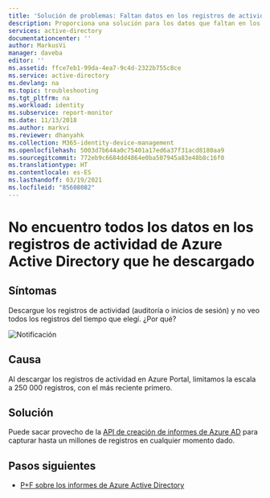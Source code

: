 ```yaml
---
title: 'Solución de problemas: Faltan datos en los registros de actividad descargados | Microsoft Docs'
description: Proporciona una solución para los datos que faltan en los registros de actividad de Azure Active Directory descargados.
services: active-directory
documentationcenter: ''
author: MarkusVi
manager: daveba
editor: ''
ms.assetid: ffce7eb1-99da-4ea7-9c4d-2322b755c8ce
ms.service: active-directory
ms.devlang: na
ms.topic: troubleshooting
ms.tgt_pltfrm: na
ms.workload: identity
ms.subservice: report-monitor
ms.date: 11/13/2018
ms.author: markvi
ms.reviewer: dhanyahk
ms.collection: M365-identity-device-management
ms.openlocfilehash: 5003d7b644a0c75401a17ed6a37f31acd8180aa9
ms.sourcegitcommit: 772eb9c6684dd4864e0ba507945a83e48b8c16f0
ms.translationtype: HT
ms.contentlocale: es-ES
ms.lasthandoff: 03/19/2021
ms.locfileid: "85608082"
---
```

# <a name="i-cant-find-all-the-data-in-the-azure-active-directory-activity-logs-i-downloaded"></a>No encuentro todos los datos en los registros de actividad de Azure Active Directory que he descargado

## <a name="symptoms"></a>Síntomas

Descargue los registros de actividad (auditoría o inicios de sesión) y no veo todos los registros del tiempo que elegí. ¿Por qué? 

 ![Notificación](./media/troubleshoot-missing-data-download/01.png)
 
## <a name="cause"></a>Causa

Al descargar los registros de actividad en Azure Portal, limitamos la escala a 250 000 registros, con el más reciente primero. 

## <a name="resolution"></a>Solución

Puede sacar provecho de la [API de creación de informes de Azure AD](concept-reporting-api.md) para capturar hasta un millones de registros en cualquier momento dado.

## <a name="next-steps"></a>Pasos siguientes

* [P+F sobre los informes de Azure Active Directory](reports-faq.md)

